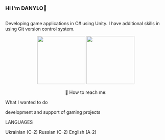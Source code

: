 ### Hi I'm DANYLO👋
##
Developing game applications in C# using Unity. I have additional skills in using Git version control system.



<p align='center'>
   <a href="https://github-readme-stats.vercel.app/api?username=MainDevF&show_icons=true&count_private=true">
       <img height=150 src="https://github-readme-stats.vercel.app/api?username=MainDevF&show_icons=true&count_private=true"/></a>
   <a href="https://github.com/romankh3/github-readme-stats">
       <img height=150 src="https://github-readme-stats.vercel.app/api/top-langs/?username=MainDevF&layout=compact"/></a>
</p>
<p align='center'>
   📮 How to reach me: <a platednil@gmail.com</a>
</p>

What I wanted to do

development and support of gaming projects 



LANGUAGES

Ukrainian (C-2)
Russian (C-2)
English (A-2)
